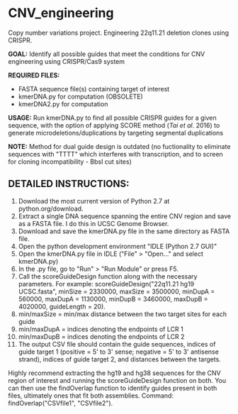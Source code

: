 # CNV_engineering
Copy number variations project. Engineering 22q11.21 deletion clones using CRISPR.

**GOAL:** Identify all possible guides that meet the conditions for CNV engineering using CRISPR/Cas9 system

**REQUIRED FILES:**
- FASTA sequence file(s) containing target of interest
- kmerDNA.py for computation (OBSOLETE)
- kmerDNA2.py for computation

**USAGE:** Run kmerDNA.py to find all possible CRISPR guides for a given sequence, with the option of applying SCORE method (*Tai et al.* 2016) to generate microdeletions/duplications by targeting segmental duplications

**NOTE:** Method for dual guide design is outdated (no fuctionality to eliminate sequences with "TTTT" which interferes with transcription, and to screen for cloning incompatibility - BbsI cut sites)


## DETAILED INSTRUCTIONS:
1. Download the most current version of Python 2.7 at python.org/download.
2. Extract a single DNA sequence spanning the entire CNV region and save as a FASTA file. I do this in UCSC Genome Browser.
3. Download and save the kmerDNA.py file in the same directory as FASTA file.
4. Open the python development environment "IDLE (Python 2.7 GUI)"
5. Open the kmerDNA.py file in IDLE ("File" > "Open..." and select kmerDNA.py)
6. In the .py file, go to "Run" > "Run Module" or press F5.
7. Call the scoreGuideDesign function along with the necessary parameters. For example: scoreGuideDesign("22q11.21 hg19 UCSC.fasta", minSize = 2330000, maxSize = 3500000, minDupA = 560000, maxDupA = 1130000, minDupB = 3460000, maxDupB = 4020000, guideLength = 20).
8. min/maxSize = min/max distance between the two target sites for each guide
9. min/maxDupA = indices denoting the endpoints of LCR 1
10. min/maxDupB = indices denoting the endpoints of LCR 2
11. The output CSV file should contain the guide sequences, indices of guide target 1 (positive = 5' to 3' sense; negative = 5' to 3' antisense strand), indices of guide target 2, and distances between the targets.

Highly recommend extracting the hg19 and hg38 sequences for the CNV region of interest and running the scoreGuideDesign function on both. You can then use the findOverlap function to identify guides present in both files, ultimately ones that fit both assemblies. Command: findOverlap("CSVfile1", "CSVfile2").
